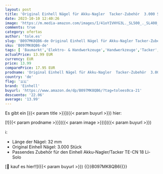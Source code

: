 ```yaml
---
layout: post
title: 'Original Einhell Nägel für Akku-Nagler  Tacker-Zubehör  3.000 Stk  Länge 32 mm  passend für TE-CN 18 Li-Solo '
date: 2023-10-10 12:40:26
image: 'https://m.media-amazon.com/images/I/41oYIVHYG3L._SL500_._SL400_.jpg'
comments: true
category: ofertas
author: 'tole.es'
slug: 'B097MK8QB6-de Original Einhell Nägel für Akku-Nagler Tacker-Zubehör...'
sku: 'B097MK8QB6-de'
tags: [ 'Baumarkt','Elektro- & Handwerkzeuge','Handwerkzeuge','Tacker','einhell','🇩🇪', ]
actualPrice: 13.99 EUR
currency: EUR
price: 13.99
comparePrice: 17.95 EUR
prodname: 'Original Einhell Nägel für Akku-Nagler  Tacker-Zubehör  3.000 Stk  Länge 32 mm  passend für TE-CN 18 Li-Solo '
country: 'de'
flag: '🇩🇪'
brand: 'Einhell'
buyurl: 'https://www.amazon.de/dp/B097MK8QB6/?tag=tolees0ca-21'
descuento: '22.06'
average: '13.99'
---
```


Es gibt ein [{{< param title >}}]({{< param buyurl >}}) hier:

[![{{< param prodname >}}]({{< param image >}})]({{< param buyurl >}})

ℹ️:

- Länge der Nägel: 32 mm
- Original Einhell Nägel: 3.000 Stück
- Passendes Zubehör für den Einhell Akku-Nagler/Tacker TE-CN 18 Li-Solo

[🛒 kauf es hier!!]({{< param buyurl >}})
{{<world>}}B097MK8QB6{{</world>}}
